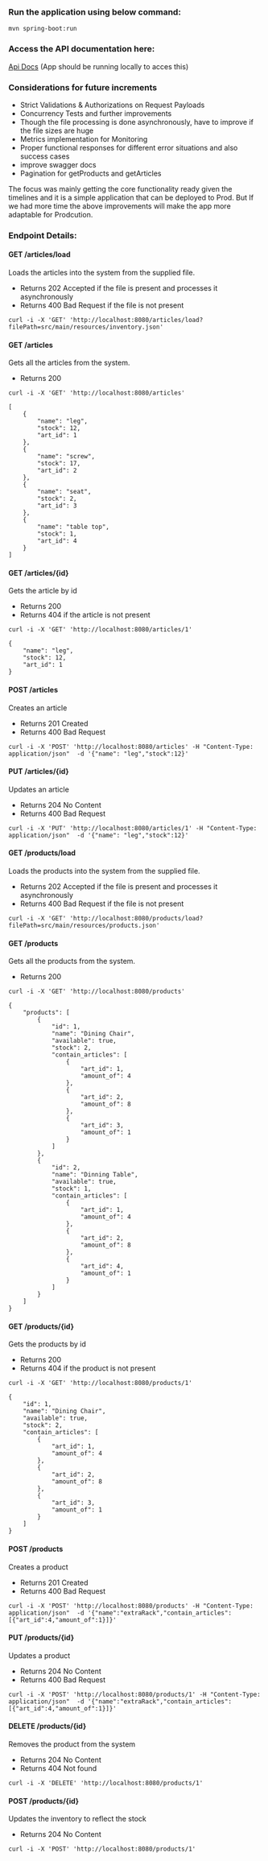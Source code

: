 ### Run the application using below command:

``mvn spring-boot:run``

### Access the API documentation here:
[Api Docs](http://localhost:8080/swagger-ui/index.html#)
(App should be running locally to acces this)
### Considerations for future increments 

- Strict Validations & Authorizations on Request Payloads
- Concurrency Tests and further improvements
- Though the file processing is done asynchronously, have to improve if the file sizes are huge
- Metrics implementation for Monitoring
- Proper functional responses for different error situations and also success cases
- improve swagger docs
- Pagination for getProducts and getArticles

The focus was mainly getting the core functionality ready given the timelines and it is a simple application that can be deployed to Prod. But If we had more time the above improvements will make the app more adaptable for Prodcution.

### Endpoint Details:

#### GET /articles/load
Loads the articles into the system from the supplied file.
- Returns 202 Accepted if the file is present and processes it asynchronously
- Returns 400 Bad Request if the file is not present
```
curl -i -X 'GET' 'http://localhost:8080/articles/load?filePath=src/main/resources/inventory.json'
```
#### GET /articles
Gets all the articles from the system.
- Returns 200
```
curl -i -X 'GET' 'http://localhost:8080/articles'
```
```
[
    {
        "name": "leg",
        "stock": 12,
        "art_id": 1
    },
    {
        "name": "screw",
        "stock": 17,
        "art_id": 2
    },
    {
        "name": "seat",
        "stock": 2,
        "art_id": 3
    },
    {
        "name": "table top",
        "stock": 1,
        "art_id": 4
    }
]
```
#### GET /articles/{id}
Gets the article by id
- Returns 200
- Returns 404 if the article is not present
```
curl -i -X 'GET' 'http://localhost:8080/articles/1'
```

```
{
    "name": "leg",
    "stock": 12,
    "art_id": 1
}
```
#### POST /articles
Creates an article
- Returns 201 Created
- Returns 400 Bad Request
```
curl -i -X 'POST' 'http://localhost:8080/articles' -H "Content-Type: application/json"  -d '{"name": "leg","stock":12}'
```
#### PUT /articles/{id}
Updates an article
- Returns 204 No Content
- Returns 400 Bad Request
```
curl -i -X 'PUT' 'http://localhost:8080/articles/1' -H "Content-Type: application/json"  -d '{"name": "leg","stock":12}'
```

#### GET /products/load
Loads the products into the system from the supplied file.
- Returns 202 Accepted if the file is present and processes it asynchronously
- Returns 400 Bad Request if the file is not present
```
curl -i -X 'GET' 'http://localhost:8080/products/load?filePath=src/main/resources/products.json'
```
#### GET /products
Gets all the products from the system.
- Returns 200
```
curl -i -X 'GET' 'http://localhost:8080/products'
```
```
{
    "products": [
        {
            "id": 1,
            "name": "Dining Chair",
            "available": true,
            "stock": 2,
            "contain_articles": [
                {
                    "art_id": 1,
                    "amount_of": 4
                },
                {
                    "art_id": 2,
                    "amount_of": 8
                },
                {
                    "art_id": 3,
                    "amount_of": 1
                }
            ]
        },
        {
            "id": 2,
            "name": "Dinning Table",
            "available": true,
            "stock": 1,
            "contain_articles": [
                {
                    "art_id": 1,
                    "amount_of": 4
                },
                {
                    "art_id": 2,
                    "amount_of": 8
                },
                {
                    "art_id": 4,
                    "amount_of": 1
                }
            ]
        }
    ]
}
```
#### GET /products/{id}
Gets the products by id
- Returns 200
- Returns 404 if the product is not present
```
curl -i -X 'GET' 'http://localhost:8080/products/1'
```

```
{
    "id": 1,
    "name": "Dining Chair",
    "available": true,
    "stock": 2,
    "contain_articles": [
        {
            "art_id": 1,
            "amount_of": 4
        },
        {
            "art_id": 2,
            "amount_of": 8
        },
        {
            "art_id": 3,
            "amount_of": 1
        }
    ]
}
```
#### POST /products
Creates a product
- Returns 201 Created
- Returns 400 Bad Request
```
curl -i -X 'POST' 'http://localhost:8080/products' -H "Content-Type: application/json"  -d '{"name":"extraRack","contain_articles":[{"art_id":4,"amount_of":1}]}'
```
#### PUT /products/{id}
Updates a product
- Returns 204 No Content
- Returns 400 Bad Request
```
curl -i -X 'POST' 'http://localhost:8080/products/1' -H "Content-Type: application/json"  -d '{"name":"extraRack","contain_articles":[{"art_id":4,"amount_of":1}]}'
```
#### DELETE /products/{id}
Removes the product from the system
- Returns 204 No Content
- Returns 404 Not found
```
curl -i -X 'DELETE' 'http://localhost:8080/products/1'
```
#### POST /products/{id}
Updates the inventory to reflect the stock
- Returns 204 No Content
```
curl -i -X 'POST' 'http://localhost:8080/products/1'
```



